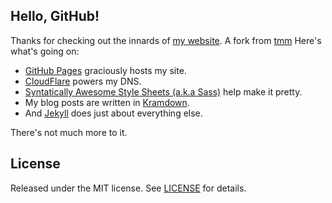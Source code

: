 ## Hello, GitHub!

Thanks for checking out the innards of [my website](http://seekaddo.me/). A fork from [tmm](tmm.github.io)
Here's what's going on:

- [GitHub Pages](https://pages.github.com) graciously hosts my site.
- [CloudFlare](http://www.cloudflare.com) powers my DNS.
- [Syntatically Awesome Style Sheets (a.k.a Sass)](http://sass-lang.com) help make it pretty.
- My blog posts are written in [Kramdown](http://kramdown.gettalong.org/documentation.html).
- And [Jekyll](http://jekyllrb.com) does just about everything else.

There's not much more to it.

## License

Released under the MIT license. See [LICENSE](https://github.com/seekaddo.github.io/README.md) for details.
